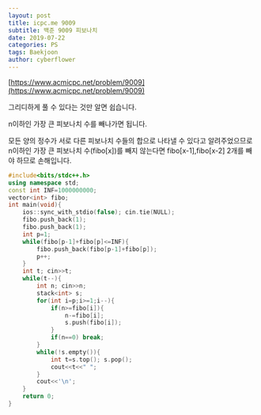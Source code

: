 ```yaml
---
layout: post
title: icpc.me 9009
subtitle: 백준 9009 피보나치
date: 2019-07-22
categories: PS
tags: Baekjoon
author: cyberflower
---
```


[https://www.acmicpc.net/problem/9009](https://www.acmicpc.net/problem/9009)

그리디하게 풀 수 있다는 것만 알면 쉽습니다.

n이하인 가장 큰 피보나치 수를 빼나가면 됩니다.

모든 양의 정수가 서로 다른 피보나치 수들의 합으로 나타낼 수 있다고 알려주었으므로 n이하인 가장 큰 피보나치 수(fibo[x])를 빼지 않는다면 fibo[x-1],fibo[x-2] 2개를 빼야 하므로 손해입니다.

```cpp
#include<bits/stdc++.h>
using namespace std;
const int INF=1000000000;
vector<int> fibo;
int main(void){
	ios::sync_with_stdio(false); cin.tie(NULL);
	fibo.push_back(1);
	fibo.push_back(1);
	int p=1;
	while(fibo[p-1]+fibo[p]<=INF){
		fibo.push_back(fibo[p-1]+fibo[p]);
		p++;
	}
	int t; cin>>t;
	while(t--){
		int n; cin>>n;
		stack<int> s;
		for(int i=p;i>=1;i--){
			if(n>=fibo[i]){
				n-=fibo[i];
				s.push(fibo[i]);
			}
			if(n==0) break;
		}
		while(!s.empty()){
			int t=s.top(); s.pop();
			cout<<t<<" ";
		}
		cout<<'\n';
	}
	return 0;
}
```
